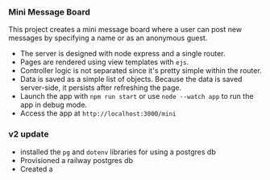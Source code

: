 ### Mini Message Board
This project creates a mini message board where a user can post new messages by specifying a name or as an anonymous guest. <br> 
- The server is designed with node express and a single router. 
- Pages are rendered using view templates with `ejs`.
- Controller logic is not separated since it's pretty simple within the router.
- Data is saved as a simple list of objects. Because the data is saved server-side, it persists after refreshing the page.
- Launch the app with `npm run start` or use `node --watch app` to run the app in debug mode.
- Access the app at `http://localhost:3000/mini`


### v2 update
- installed the `pg` and `dotenv` libraries for using a postgres db
- Provisioned a railway postgres db
- Created a 